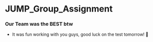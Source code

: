 # JUMP_Group_Assignment

### Our Team was the BEST btw

- It was fun working with you guys, good luck on the test tomorrow! 🦊
